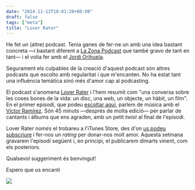 ```yaml
---
date: "2014-11-13T18:01:20+00:00"
draft: false
tags: ["meta"]
title: "Lover Rater"
---
```

He fet un (altre) podcast. Tenia ganes de fer-ne un amb una idea bastant concreta —i bastant diferent a [La Zona Podcast](http://www.lazona.cat/podcast) que també gravo de tant en tant— i el volia fer amb el [Jordi Orihuela](https://twitter.com/jordiori2). 

<!-- more -->

Segurament els culpables de la creació d'aquest podcast són altres podcasts que escolto amb regularitat i que m'encanten. No ha estat tant una influència temàtica sinó més d'amor cap al podcasting.

El podcast s'anomena [Lover Rater](https://twitter.com/loverrater) i l'hem resumit com "una conversa sobre les coses bones de la vida: un disc, una web, un objecte, un hàbit, un film". En el primer episodi, que podeu [escoltar aquí](http://bit.ly/LoverRater01), parlem de música amb el [Víctor Ramírez](https://twitter.com/futurepastori). Són 45 minuts —després de molta edició— per parlar de cantants i àlbums que ens agraden, amb un petit *twist* al final de l'episodi.

Lover Rater *només* el trobareu a l'iTunes Store, des d'on [us podeu subscriure](http://bit.ly/loverrater) <span class="fa fa-microphone"></span> i fer-nos un *rating* per donar-nos molt amor. Aquesta setmana gravarem l'episodi següent i, en principi, el publicarem dimarts vinent, com els posteriors.

Qualsevol suggeriment és benvingut! 

Espero que us encanti <span class="fa fa-smile-o"></span>

<img id="splash" src="https://farm8.staticflickr.com/7463/15756547636_004c913dd2_h.jpg"/>
